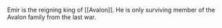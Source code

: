 Emir is the reigning king of [[Avalon]]. He is only surviving member of the Avalon family from the last war.